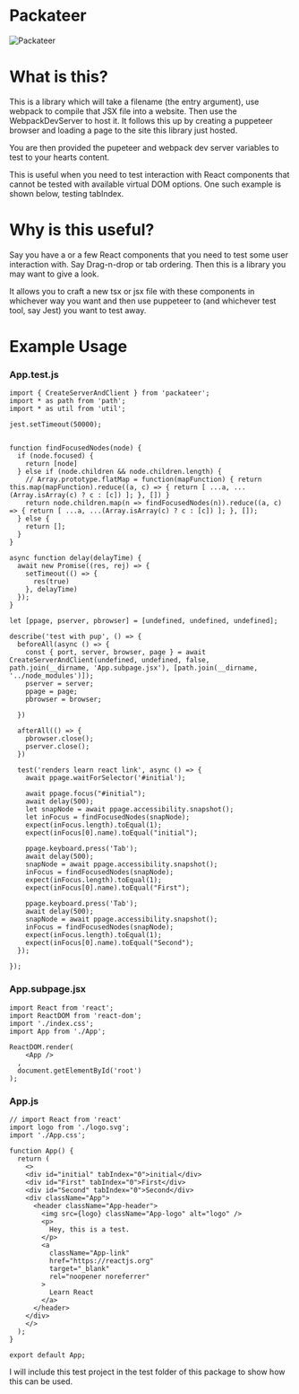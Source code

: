 # Packateer
![Packateer](packateerLogo.svg=400x "Packateer Logo")

# What is this?

This is a library which will take a filename (the entry argument), use webpack to compile that JSX file into a website.
Then use the WebpackDevServer to host it. It follows this up by creating a puppeteer browser and loading a page to the
site this library just hosted.

You are then provided the pupeteer and webpack dev server variables to test to your hearts content.

This is useful when you need to test interaction with React components that cannot be tested with available
virtual DOM options. One such example is shown below, testing tabIndex.

# Why is this useful?

Say you have a or a few React components that you need to test some user interaction with. Say Drag-n-drop or tab ordering. Then this is a library you may want to give a look.

It allows you to craft a new tsx or jsx file with these components in whichever way you want and then use puppeteer to (and whichever test tool, say Jest) you want to test away.

# Example Usage

### App.test.js

```
import { CreateServerAndClient } from 'packateer';
import * as path from 'path';
import * as util from 'util';

jest.setTimeout(50000); 


function findFocusedNodes(node) {
  if (node.focused) {
    return [node]
  } else if (node.children && node.children.length) {
    // Array.prototype.flatMap = function(mapFunction) { return this.map(mapFunction).reduce((a, c) => { return [ ...a, ...(Array.isArray(c) ? c : [c]) ]; }, []) }
    return node.children.map(n => findFocusedNodes(n)).reduce((a, c) => { return [ ...a, ...(Array.isArray(c) ? c : [c]) ]; }, []);
  } else {
    return [];
  }
}

async function delay(delayTime) {
  await new Promise((res, rej) => {
    setTimeout(() => {
      res(true)
    }, delayTime)
  });
}

let [ppage, pserver, pbrowser] = [undefined, undefined, undefined];

describe('test with pup', () => {
  beforeAll(async () => {
    const { port, server, browser, page } = await CreateServerAndClient(undefined, undefined, false, path.join(__dirname, 'App.subpage.jsx'), [path.join(__dirname, '../node_modules')]);
    pserver = server;
    ppage = page;
    pbrowser = browser;
    
  })
  
  afterAll(() => {
    pbrowser.close();
    pserver.close();
  })

  test('renders learn react link', async () => {
    await ppage.waitForSelector('#initial');

    await ppage.focus("#initial");
    await delay(500);
    let snapNode = await ppage.accessibility.snapshot();
    let inFocus = findFocusedNodes(snapNode);
    expect(inFocus.length).toEqual(1);
    expect(inFocus[0].name).toEqual("initial");

    ppage.keyboard.press('Tab');
    await delay(500);
    snapNode = await ppage.accessibility.snapshot();
    inFocus = findFocusedNodes(snapNode);
    expect(inFocus.length).toEqual(1);
    expect(inFocus[0].name).toEqual("First");

    ppage.keyboard.press('Tab');
    await delay(500);
    snapNode = await ppage.accessibility.snapshot();
    inFocus = findFocusedNodes(snapNode);
    expect(inFocus.length).toEqual(1);
    expect(inFocus[0].name).toEqual("Second");
  });

});
```

### App.subpage.jsx

```
import React from 'react';
import ReactDOM from 'react-dom';
import './index.css';
import App from './App';

ReactDOM.render(
    <App />
  ,
  document.getElementById('root')
);
```


### App.js

```
// import React from 'react'
import logo from './logo.svg';
import './App.css';

function App() {
  return (
    <>
    <div id="initial" tabIndex="0">initial</div>
    <div id="First" tabIndex="0">First</div>
    <div id="Second" tabIndex="0">Second</div>
    <div className="App">
      <header className="App-header">
        <img src={logo} className="App-logo" alt="logo" />
        <p>
          Hey, this is a test.
        </p>
        <a
          className="App-link"
          href="https://reactjs.org"
          target="_blank"
          rel="noopener noreferrer"
        >
          Learn React
        </a>
      </header>
    </div>
    </>
  );
}

export default App;
```

I will include this test project in the test folder of this package to show how this can be used.